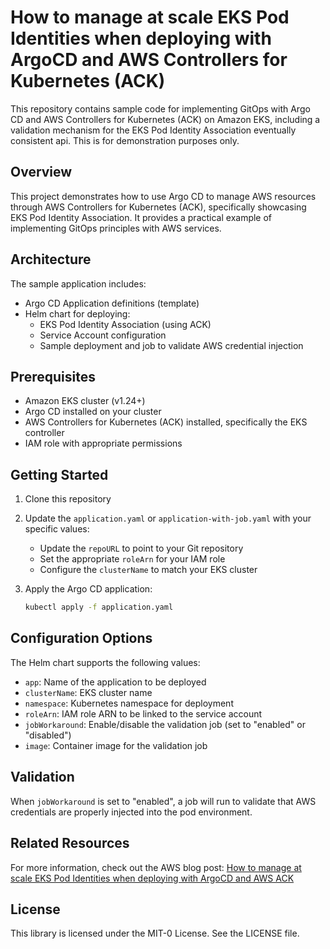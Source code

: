 # How to manage at scale EKS Pod Identities when deploying with ArgoCD and AWS Controllers for Kubernetes (ACK)

This repository contains sample code for implementing GitOps with Argo CD and AWS Controllers for Kubernetes (ACK) on Amazon EKS, including a validation mechanism for the EKS Pod Identity Association eventually consistent api. This is for demonstration purposes only.

## Overview

This project demonstrates how to use Argo CD to manage AWS resources through AWS Controllers for Kubernetes (ACK), specifically showcasing EKS Pod Identity Association. It provides a practical example of implementing GitOps principles with AWS services.

## Architecture

The sample application includes:

- Argo CD Application definitions (template)
- Helm chart for deploying:
  - EKS Pod Identity Association (using ACK)
  - Service Account configuration
  - Sample deployment and job to validate AWS credential injection

## Prerequisites

- Amazon EKS cluster (v1.24+)
- Argo CD installed on your cluster
- AWS Controllers for Kubernetes (ACK) installed, specifically the EKS controller
- IAM role with appropriate permissions

## Getting Started

1. Clone this repository
2. Update the `application.yaml` or `application-with-job.yaml` with your specific values:
   - Update the `repoURL` to point to your Git repository
   - Set the appropriate `roleArn` for your IAM role
   - Configure the `clusterName` to match your EKS cluster

3. Apply the Argo CD application:
   ```bash
   kubectl apply -f application.yaml
   ```

## Configuration Options

The Helm chart supports the following values:

- `app`: Name of the application to be deployed
- `clusterName`: EKS cluster name
- `namespace`: Kubernetes namespace for deployment
- `roleArn`: IAM role ARN to be linked to the service account
- `jobWorkaround`: Enable/disable the validation job (set to "enabled" or "disabled")
- `image`: Container image for the validation job

## Validation

When `jobWorkaround` is set to "enabled", a job will run to validate that AWS credentials are properly injected into the pod environment.

## Related Resources

For more information, check out the AWS blog post: [How to manage at scale EKS Pod Identities when deploying with ArgoCD and AWS ACK](TBD)

## License

This library is licensed under the MIT-0 License. See the LICENSE file.
